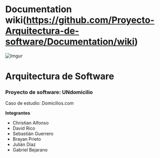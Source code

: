 # Documentation wiki(https://github.com/Proyecto-Arquitectura-de-software/Documentation/wiki)
![Imgur](https://i.imgur.com/umDGjj2.png)
# Arquitectura de Software
### Proyecto de software: UNdomicilio
Caso de estudio: Domicilios.com

**Integrantes**
* Christian Alfonso
* David Rico
* Sebastián Guerrero
* Brayan Prieto
* Julián Díaz
* Gabriel Bejarano
